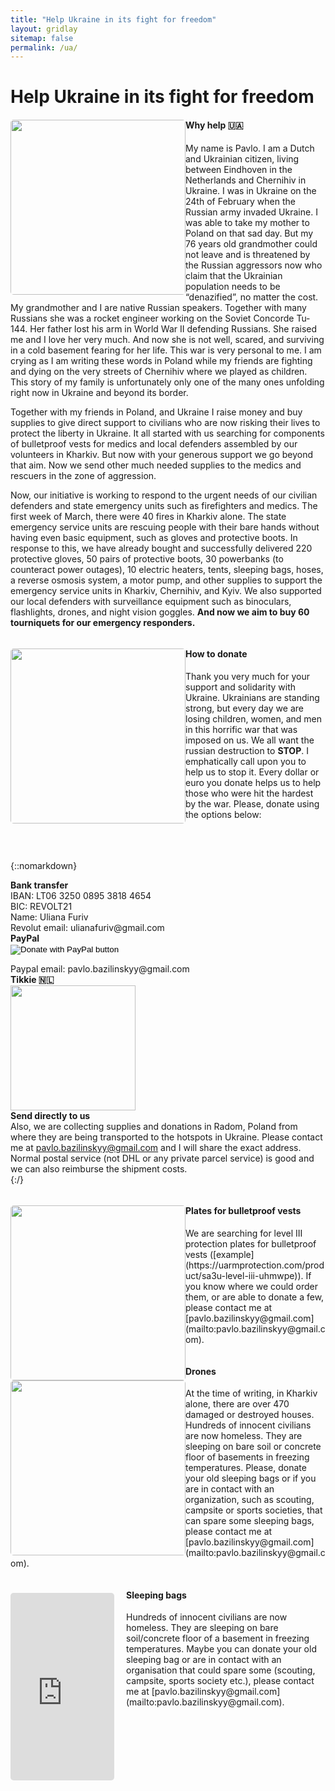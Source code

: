 ```yaml
---
title: "Help Ukraine in its fight for freedom"
layout: gridlay
sitemap: false
permalink: /ua/
---
```


# Help Ukraine in its fight for freedom

<div class="rowl1">
  <img src="{{ site.url }}{{ site.baseurl }}/images/ua/fire.jpg" class="img-responsive" style="float: left; border-radius: 5px; width: 280px;" />
  <h4>Why help 🇺🇦</h4>
  My name is Pavlo. I am a Dutch and Ukrainian citizen, living between Eindhoven in the Netherlands and Chernihiv in Ukraine. I was in Ukraine on the 24th of February when the Russian army invaded Ukraine. I was able to take my mother to Poland on that sad day. But my 76 years old grandmother could not leave and is threatened by the Russian aggressors now who claim that the Ukrainian population needs to be “denazified”, no matter the cost. My grandmother and I are native Russian speakers. Together with many Russians she was a rocket engineer working on the Soviet Concorde Tu-144. Her father lost his arm in World War II defending Russians. She raised me and I love her very much. And now she is not well, scared, and surviving in a cold basement fearing for her life. This war is very personal to me. I am crying as I am writing these words in Poland while my friends are fighting and dying on the very streets of Chernihiv where we played as children. This story of my family is unfortunately only one of the many ones unfolding right now in Ukraine and beyond its border.

  Together with my friends in Poland, and Ukraine I raise money and buy supplies to give direct support to civilians who are now risking their lives to protect the liberty in Ukraine. It all started with us searching for components of bulletproof vests for medics and local defenders assembled by our volunteers in Kharkiv. But now with your generous support we go beyond that aim. Now we send other much needed supplies to the medics and rescuers in the zone of aggression.

  Now, our initiative is working to respond to the urgent needs of our civilian defenders and state emergency units such as firefighters and medics. The first week of March, there were 40 fires in Kharkiv alone. The state emergency service units are rescuing people with their bare hands without having even basic equipment, such as gloves and protective boots. In response to this, we have already bought and successfully delivered 220 protective gloves, 50 pairs of protective boots, 30 powerbanks (to counteract power outages), 10 electric heaters, tents, sleeping bags, hoses, a reverse osmosis system, a motor pump, and other supplies to support the emergency service units in Kharkiv, Chernihiv, and Kyiv. We also supported our local defenders with surveillance equipment such as binoculars, flashlights, drones, and night vision goggles. <strong>And now we aim to buy 60 tourniquets for our emergency responders.</strong>
  <ul style="overflow: hidden">
  </ul>
</div>

<div class="rowl1">
  <img src="{{ site.url }}{{ site.baseurl }}/images/ua/boxes.jpg" class="img-responsive" style="float: left; border-radius: 5px; width: 280px;" />
  <h4>How to donate</h4>
  Thank you very much for your support and solidarity with Ukraine. Ukrainians are standing strong, but every day we are losing children, women, and men in this horrific war that was imposed on us. We all want the russian destruction to <strong>STOP</strong>. I emphatically call upon you to help us to stop it. Every dollar or euro you donate helps us to help those who were hit the hardest by the war. Please, donate using the options below:<br><br><br><br>

  {::nomarkdown}
  <div class="container-fluid">
    <div class="row">
      <div class="col-sm-4">
        <strong>Bank transfer</strong><br>
        IBAN: LT06 3250 0895 3818 4654<br>
        BIC: REVOLT21<br>
        Name: Uliana Furiv<br>
        Revolut email: ulianafuriv@gmail.com
      </div>
      <div class="col-sm-4">
        <strong>PayPal</strong><br>
        <form action="https://www.paypal.com/donate" method="post" target="_top">
        <input type="hidden" name="hosted_button_id" value="HAVMMJT77E4D8" />
        <input type="image" src="https://www.paypalobjects.com/en_US/i/btn/btn_donate_LG.gif" border="0" name="submit" title="PayPal - The safer, easier way to pay online!" alt="Donate with PayPal button" />
        <img alt="" border="0" src="https://www.paypal.com/en_NL/i/scr/pixel.gif" width="1" height="1" />
        </form>
        Paypal email: pavlo.bazilinskyy@gmail.com
      </div>
      <div class="col-sm-4">
        <strong>Tikkie 🇳🇱</strong><br>
        <img src="{{ site.url }}{{ site.baseurl }}/images/ua/tikkie.jpg" class="img-responsive" style="width: 200px; margin-top: 0px;" />
      </div>
    </div>
    <div class="row">
      <div class="col-sm-12">
        <strong>Send directly to us</strong><br>
        Also, we are collecting supplies and donations in Radom, Poland from where they are being transported to the hotspots in Ukraine. Please contact me at <a href="mailto:pavlo.bazilinskyy@gmail.com" target="_blank">pavlo.bazilinskyy@gmail.com</a> and I will share the exact address. Normal postal service (not DHL or any private parcel service) is good and we can also reimburse the shipment costs.
      </div>
    </div>
  </div>
  {:/}
  <ul style="overflow: hidden">
  </ul>
</div>

<div class="rowl1">
  <img src="{{ site.url }}{{ site.baseurl }}/images/ua/vest.jpg" class="img-responsive" style="float: left; border-radius: 5px; width: 280px;" />
  <h4>Plates for bulletproof vests</h4>
   We are searching for level III protection plates for bulletproof vests ([example](https://uarmprotection.com/product/sa3u-level-iii-uhmwpe)). If you know where we could order them, or are able to donate a few, please contact me at [pavlo.bazilinskyy@gmail.com](mailto:pavlo.bazilinskyy@gmail.com).
   <ul style="overflow: hidden">
  </ul>
</div>

<div class="rowl1">
  <img src="{{ site.url }}{{ site.baseurl }}/images/ua/drone.jpg" class="img-responsive" style="float: left; border-radius: 5px; width: 280px;" />
  <h4>Drones</h4>
  At the time of writing, in Kharkiv alone, there are over 470 damaged or destroyed houses. Hundreds of innocent civilians are now homeless. They are sleeping on bare soil or concrete floor of basements in freezing temperatures. Please, donate your old sleeping bags or if you are in contact with an organization, such as scouting, campsite or sports societies, that can spare some sleeping bags, please contact me at [pavlo.bazilinskyy@gmail.com](mailto:pavlo.bazilinskyy@gmail.com).
   <ul style="overflow: hidden">
  </ul>
</div>

<div class="rowl1">
  <div class="img-responsive" style="margin-top: 5px; margin-right: 19px; float: left"><iframe src="https://www.youtube.com/embed/XPWJLU8vb2c?playlist=XPWJLU8vb2c&loop=1&autoplay=1&mute=1" style="width: 166px; height: 300px; border-radius: 5px" frameborder="0" allowfullscreen></iframe></div>
  <!-- <div class="img-responsive" style="margin-top: 5px; margin-right: 19px; float: left"><video width="320" height="240" autoplay loop muted><source src="{{ site.url }}{{ site.baseurl }}/images/ua/chernihiv.mp4" type="video/mp4" />Your browser does not support the video tag.</video></div> -->
  <h4>Sleeping bags</h4>
  Hundreds of innocent civilians are now homeless. They are sleeping on bare soil/concrete floor of a basement in freezing temperatures. Maybe you can donate your old sleeping bag or are in contact with an organisation that could spare some (scouting, campsite, sports society etc.), please contact me at [pavlo.bazilinskyy@gmail.com](mailto:pavlo.bazilinskyy@gmail.com). 
   <ul style="overflow: hidden">
  </ul>
</div>
